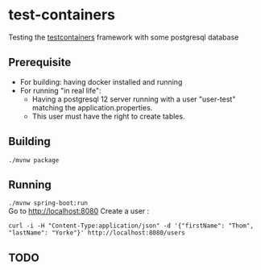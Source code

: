 # test-containers

Testing the [testcontainers](https://www.testcontainers.org) framework with some postgresql database

## Prerequisite
- For building: having docker installed and running 
- For running "in real life":
  - Having a postgresql 12 server running with a user "user-test" matching the application.properties.
  - This user must have the right to create tables.

## Building
`./mvnw package`

## Running
`./mvnw spring-boot:run`  
Go to [http://localhost:8080]()
Create a user :
```shell script
curl -i -H "Content-Type:application/json" -d '{"firstName": "Thom", "lastName": "Yorke"}' http://localhost:8080/users
```
## TODO
